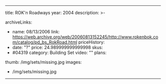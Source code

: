 
---
title: ROK'n Roadways
year: 2004
description: >-
  
archiveLinks:
  - name: 08/13/2006
    link: https://web.archive.org/web/20060813152245/http://www.rokenbok.com/catalog/pd_bs_RokRoad.html
priceHistory:
  - date: "?"
    price: 24.989999999999998
skus:
  - #04319
category: Building Set
video: ""
plans:

thumb: /img/sets/missing.jpg
images:
  -  /img/sets/missing.jpg
---
